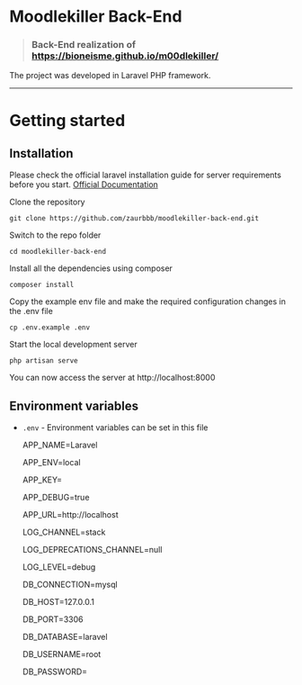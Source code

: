 # Moodlekiller Back-End

> ### Back-End realization of https://bioneisme.github.io/m00dlekiller/

The project was developed in Laravel PHP framework.

----------

# Getting started

## Installation

Please check the official laravel installation guide for server requirements before you start. [Official Documentation](https://laravel.com/docs/5.4/installation#installation)


Clone the repository

    git clone https://github.com/zaurbbb/moodlekiller-back-end.git

Switch to the repo folder

    cd moodlekiller-back-end

Install all the dependencies using composer

    composer install

Copy the example env file and make the required configuration changes in the .env file

    cp .env.example .env
    
Start the local development server

    php artisan serve

You can now access the server at http://localhost:8000

## Environment variables

- `.env` - Environment variables can be set in this file

    APP_NAME=Laravel
    
    APP_ENV=local
    
    APP_KEY=
    
    APP_DEBUG=true
    
    APP_URL=http://localhost

    LOG_CHANNEL=stack
    
    LOG_DEPRECATIONS_CHANNEL=null
    
    LOG_LEVEL=debug
    

    DB_CONNECTION=mysql
    
    DB_HOST=127.0.0.1
    
    DB_PORT=3306
    
    DB_DATABASE=laravel
    
    DB_USERNAME=root
    
    DB_PASSWORD=
